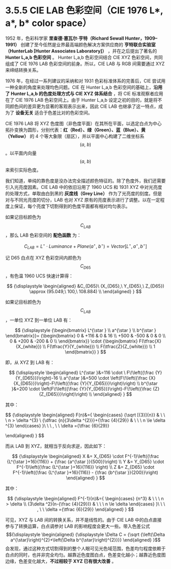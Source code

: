 
# 3.5.5 CIE LAB 色彩空间（CIE 1976 L*, a*, b* color space）

1952 年，色彩科学家 **里查德·塞瓦尔·亨特（Richard Sewall Hunter，1909–1991）** 创建了至今任然是业界最高端颜色解决方案供应商的 **亨特联合实验室（HunterLab [Hunter Associates Laboratory]）** ，并在之后提出了著名的 **Hunter L,a,b 色彩空间** 。 Hunter L,a,b 色彩空间结合 CIE XYZ 色彩空间，共同组成了 CIE 1976 LAB 色彩空间的前身。所以，CIE LAB 与 RGB 间需要通过 XYZ 来缔结转换关系。

1976 年，在经过一系列建议的采纳和对 1931 色彩标准体系的完善后，CIE 尝试用一种全新的角度来处理均色问题。CIE 在 Hunter L,a,b 色彩空间的基础上，**沿用了 Hunter L,a,b 的色度处理方式与 CIE XYZ 体系结合** ，将 CIE 标准观察者应用在了 CIE 1976 LAB 色彩空间上。由于 Hunter L,a,b 设定之初的目的，就是将不同颜色间的差异更为显著的客观表示出来，因此 CIE LAB 也继承了这一特点，成为了 **设备无关** 适合于色差比对的色彩空间。

CIE 1976 LAB 将 XYZ 色度图（非色度平面）在其所在平面，以选定白点为中心拓扑变换为圆形，分别代表：**红（Red）、绿（Green）、蓝（Blue）、黄（Yellow）** 的 4 个等大象限（扇区），并以平面中心构建了二维坐标系 $$(a,\ b)$$ 。以平面内向量 $$(a,\ b)$$ 来索引实际色度。

我们知道，单纯的靠色度是没办法完全描述颜色特征的。除了色度外，我们还需要引入光亮度因素。CIE LAB 中的依旧沿用了 1960 UCS 和 1931 XYZ 中对光亮度的处理方式，单取由白到黑的 **灰度线（Grey Line）** 作为了光亮度的刻度。但是对与不同光亮度的切分，LAB 也对 XYZ 原有的亮度表示进行了调整。以在一定程度上保证，每个亮度下切割得到的色度平面都有相对均匀表示。

如果记目标颜色为 $$C_{LAB}$$ ，那么 LAB 色彩空间的 **配色函数** 为：

$$
C_{LAB} =  L^{\star } \cdot Luminance + Plane(a^{\star },\ b^{\star }) = Vector[L^{\star }, a^{\star }, b^{\star }]
$$

记 D65 白点在 XYZ 色彩空间内颜色为 $$C_{D65}$$ ，有色温 1960 UCS 快速计算得：

$$
{\displaystyle 
 \begin{aligned}
   &C_{D65}\ (X_{D65},\ Y_{D65},\ Z_{D65}) \approx (95.049,\ 100,\ 108.884)  \\
 \end{aligned}
}
$$

如果记目标颜色为 $$C_{LAB}$$ ，一单位 XYZ 到一单位 LAB 有：

$$
{\displaystyle 
{\begin{bmatrix} L^{\star } \\ a^{\star } \\ b^{\star } \end{bmatrix}}= 
{\begin{bmatrix} 
  0  &  +116  &    0   & 16  \\
+500 &  -500  &    0   &  0  \\
  0  &  +200  &  -200  &  0  \\
\end{bmatrix}} \cdot {\begin{bmatrix} F(\tfrac{X}{X_{white}}) \\ F(\tfrac{Y}{Y_{white}}) \\ F(\tfrac{Z}{Z_{white}}) \\ 1 \end{bmatrix}}
}
$$

即，从 XYZ 到 LAB 有：

$$
{\displaystyle 
 \begin{aligned}
   L^{\star }&=116 \cdot \ F\!\left({\frac {Y}{Y_{D65}}}\right)-16 \\
   a^{\star }&=500 \cdot \left(F\!\left({\frac {X}{X_{D65}}}\right)-F\!\left({\frac {Y}{Y_{D65}}}\right)\right) \\
   b^{\star }&=200 \cdot \left(F\!\left({\frac {Y}{Y_{D65}}}\right)-F\!\left({\frac {Z}{Z_{D65}}}\right)\right) \\
 \end{aligned}
}
$$

其中：

$$
{\displaystyle 
 \begin{aligned}
   F(n)&={
     \begin{cases}
       {\sqrt [{3}]{n}}                            & \ \ \ n > \delta ^{3} \\
       {\dfrac {n}{3\delta ^{2}}}+{\frac {4}{29}}  & \ \ \ n \le \delta ^{3} 
     \end{cases}
   }\ \ \ , \ \ \delta ={\tfrac {6}{29}}

 \end{aligned}
}
$$

而从 LAB 到 XYZ，就相当于反向求逆，因此如下：

$$
{\displaystyle 
 \begin{aligned}
   X &= X_{D65} \cdot F^{-1}\left({\frac {L^{\star }+16}{116}} + {\frac {a^{\star }}{500}}\right) \\
   Y &= Y_{D65} \cdot F^{-1}\left({\frac {L^{\star }+16}{116}}                            \right) \\
   Z &= Z_{D65} \cdot F^{-1}\left({\frac {L^{\star }+16}{116}} - {\frac {b^{\star }}{200}}\right)
 \end{aligned}
}
$$

其中：

$$
{\displaystyle 
 \begin{aligned}
   F^{-1}(n)&={
     \begin{cases}
       {n^3}                            & \ \ \ n > \delta \\
       {3\delta ^2}(n-{\frac {4}{29})}  & \ \ \ n \le \delta 
     \end{cases}
   }\ \ \ , \ \ \delta ={\tfrac {6}{29}}
 \end{aligned}
}
$$

可见，XYZ 与 LAB 间的转换关系，并不是线性的。由于 CIE LAB 中的白点直接参与了转换运算，白点调参对 LAB 的影响程度会更大一些。带入色差公式 $${\displaystyle 
 \begin{aligned}
   {\displaystyle \Delta C = {\sqrt {\left(\Delta a^{\star}\right)^{2}+\left(\Delta b^{\star}\right)^{2}}}}
 \end{aligned}
}$$ 会发现，通过这种方式切割得到的整个人眼可见光色域范围，色差均匀程度依赖于白点的同时，也并非完全均匀。越靠近色度图白点，色差变化越小；越靠近色度图边缘，色差变化越大，**不过相较于 XYZ 已有很大改善** 。


[ref]: References_3.md